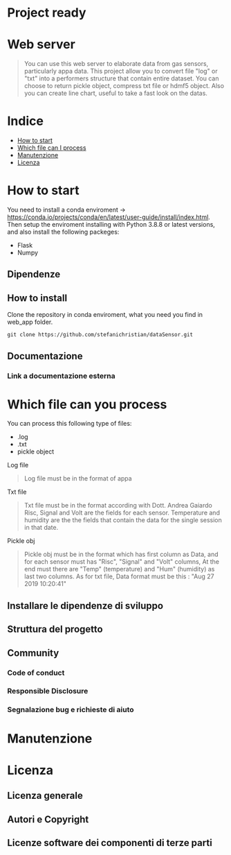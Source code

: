 # Project ready

# Web server

> You can use this web server to elaborate data from gas sensors, particularly appa data. This project allow you to convert file "log" or "txt" into a performers structure that contain entire dataset.
> You can choose to return pickle object, compress txt file or hdmf5 object.
> Also you can create line chart, useful to take a fast look on the datas.

# Indice

- [How to start](#How-to-start)
- [Which file can I process](#Which-file-can-I-process)
- [Manutenzione](#manutenzione)
- [Licenza](#licenza)

# How to start
You need to install a conda enviroment -> https://conda.io/projects/conda/en/latest/user-guide/install/index.html.
Then setup the enviroment installing with Python 3.8.8 or latest versions, and also install the following packeges:
- Flask
- Numpy
## Dipendenze
## How to install
Clone the repository in conda enviroment, what you need you find in web_app folder.

```git
git clone https://github.com/stefanichristian/dataSensor.git
```

## Documentazione
### Link a documentazione esterna 

# Which file can you process
You can process this following type of files:
- .log
- .txt
- pickle object

Log file
> Log file must be in the format of appa

Txt file
> Txt file must be in the format according with Dott. Andrea Gaiardo
Risc, Signal and Volt are the fields for each sensor. Temperature and humidity are the the fields that contain the data for the single session in that date. 

Pickle obj
> Pickle obj must be in the format which has first column as Data, and for each sensor must has "Risc", "Signal" and "Volt" columns, At the end must there are "Temp" (temperature) and "Hum" (humidity)  as last two columns.
As for txt file, Data format must be this : "Aug 27 2019 10:20:41"
## Installare le dipendenze di sviluppo

## Struttura del progetto

## Community

### Code of conduct

### Responsible Disclosure

### Segnalazione bug e richieste di aiuto

# Manutenzione 

# Licenza 

## Licenza generale 

## Autori e Copyright

## Licenze software dei componenti di terze parti

